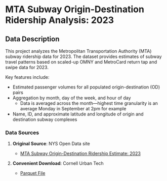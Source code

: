 # MTA Subway Origin-Destination Ridership Analysis: 2023

## Data Description

This project analyzes the Metropolitan Transportation Authority (MTA) subway ridership data for 2023. The dataset provides estimates of subway travel patterns based on scaled-up OMNY and MetroCard return tap and swipe data for 2023. 

Key features include:

- Estimated passenger volumes for all populated origin-destination (OD) pairs
- Aggregation by month, day of the week, and hour of day
     - Data is averaged across the month—highest time granularity is an average Monday in September at 2pm for example
- Name, ID, and approximate latitude and longitude of origin and destination subway complexes

### Data Sources

1. **Original Source**: NYS Open Data site
   - [MTA Subway Origin-Destination Ridership Estimate: 2023](https://data.ny.gov/Transportation/MTA-Subway-Origin-Destination-Ridership-Estimate-2/uhf3-t34z/about_data)

2. **Convenient Download**: Cornell Urban Tech
   - [Parquet File](https://urbantech-public.s3.amazonaws.com/public/MTA_Subway_Origin-Destination_Ridership_Estimate__2023_20240727.parquet)
